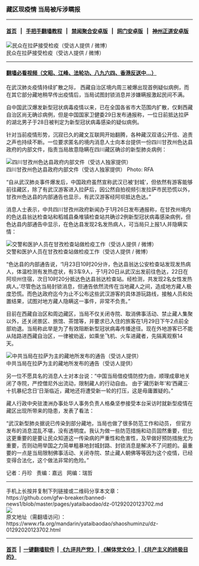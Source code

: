 ### 藏区现疫情 当局被斥涉瞒报
------------------------

#### [首页](https://github.com/gfw-breaker/banned-news1/blob/master/README.md) &nbsp;&nbsp;|&nbsp;&nbsp; [手把手翻墙教程](https://github.com/gfw-breaker/guides/wiki) &nbsp;&nbsp;|&nbsp;&nbsp; [禁闻聚合安卓版](https://github.com/gfw-breaker/bn-android) &nbsp;&nbsp;|&nbsp;&nbsp; [网门安卓版](https://github.com/oGate2/oGate) &nbsp;&nbsp;|&nbsp;&nbsp; [神州正道安卓版](https://github.com/SzzdOgate/update) 



<div id="headerimg">
 <img alt="民众在拉萨接受检疫（受访人提供 / 微博）" src="https://www.rfa.org/mandarin/yataibaodao/shaoshuminzu/dz-01292020123702.html/m0129-dz-photo1.jpg/@@images/72621421-cd8d-4abf-ab8f-09796f5c32df.jpeg" title="民众在拉萨接受检疫（受访人提供 / 微博）"/>
 <div id="headerimgcontents">
  <div id="headerimgcaption">
   <span>
    民众在拉萨接受检疫（受访人提供 / 微博）
   </span>
   <!-- zoomattribute -->
  </div>
  <!-- headerimgcaption -->
 </div>
 <!-- headerimagecontents -->
</div>

<hr/>


#### [翻墙必看视频（文昭、江峰、法轮功、八九六四、香港反送中...）](http://167.172.214.107/home.html)

<div id="storytext">
 <div>
  <div class="slot_header">
  </div>
 </div>
 <p>
 </p>
 <p>
  在武汉肺炎疫情持续扩散之际， 西藏自治区境内周三被爆出现首例疑似病例，而在其它部分藏地稍早传出疫情后，当局试图封锁消息并涉嫌瞒报激起民间不满。
 </p>
 <p>
  自中国武汉爆发新型冠状病毒疫情以来，已在全国各省市大范围内扩散，仅剩西藏自治区尚无确诊病例，但是中国国家卫健委29日发布通报称，一位日前抵达拉萨的湖北男子于28日被判定为新型冠状病毒感染的疑似病例。
 </p>
 <p>
 </p>
 <p>
 </p>
 <p>
  针对当前疫情形势，沉寂已久的藏文互联网开始翻腾，各种藏汉双语公开信、追责之声也持续不断。一位要求匿名的境内消息人士向本台提供一份四川甘孜州色达县政府的内部文件，指责当局故意隐瞒在四川藏区确诊的新型肺炎病例：
 </p>
 <p>
 </p>
 <p>
  <div class="image-inline captioned" style="width:894px;">
   <div style="width:894px;">
    <img alt="四川甘孜州色达县政府内部文件（受访人独家提供）" src="https://www.rfa.org/mandarin/yataibaodao/shaoshuminzu/dz-01292020123702.html/m0129-dz-photo2.jpg" title="四川甘孜州色达县政府内部文件（受访人独家提供）"/>
   </div>
   <div class="image-caption">
    <span style="width:894px;">
     四川甘孜州色达县政府内部文件（受访人独家提供）
    </span>
    <span class="copyright">
     Photo: RFA
    </span>
   </div>
  </div>
 </p>
 <p>
  “自从武汉肺炎事件爆发后，中国政府虽然宣称武汉已被‘封城’，但依然有游客能够前往藏区，除了有武汉游客进入拉萨后，因公然自拍视频引发拉萨市民恐慌以外，甘孜州色达县的内部通告也显示，有武汉游客经阿坝抵达色达。”
 </p>
 <p>
  消息人士表示，中共四川甘孜州政府新闻办于1月26日发布通报称，在甘孜州境内的色达县翁达检查站和稻城县桑堆镇检查站共确诊2例新型冠状病毒感染病例，但色达县内部通告中显示，在色达县发现2名发热病人，可当局只上报1人并隐瞒实情：
 </p>
 <p>
 </p>
 <p>
  <div class="image-inline captioned" style="width:900px;">
   <div style="width:900px;">
    <img alt="交警和医护人员在甘孜检查站做检疫工作（受访人提供 / 微博）" src="https://www.rfa.org/mandarin/yataibaodao/shaoshuminzu/dz-01292020123702.html/m0129-dz-photo3.jpg" title="交警和医护人员在甘孜检查站做检疫工作（受访人提供 / 微博）"/>
   </div>
   <div class="image-caption">
    <span style="width:900px;">
     交警和医护人员在甘孜检查站做检疫工作（受访人提供 / 微博）
    </span>
    <span class="copyright">
    </span>
   </div>
  </div>
 </p>
 <p>
  “色达县的内部通告说，‘1月23日10时20分许，色达县翁达公安检查站发现发热病人，体温检测有发热症状，有3车9人，于1月20日从武汉出发前往色达，22日在阿坝州住宿，次日10时20分抵达色达县翁达检查站。经检测，共发现2名女性发热病人。’尽管色达当局封锁消息，但通告依然流传在当地藏人之间，造成地方藏人极度恐慌。而色达政府迄今为止不公布这些武汉游客的具体游玩路线，接触人员和处置结果，试图对地方藏人隐瞒这一事件，非常不负责。”
 </p>
 <p>
  目前在西藏自治区和周边藏区，当局不仅关闭寺院、取消佛事活动、禁止藏人集聚以外，还关闭景区、旅馆、茶馆等，并要求已入住的旅客在1月29日下午2点前全部劝退。当局称此举是为了有效阻断新型冠状病毒传播途径。现在外地游客已不能从陆路进西藏自治区，一律被劝返，如乘坐飞机、火车进藏者，先隔离观察14天。
 </p>
 <p>
 </p>
 <p>
  <div class="image-inline captioned" style="width:900px;">
   <div style="width:900px;">
    <img alt="中共当局在拉萨为主的藏地所发布的通告（受访人提供）" src="https://www.rfa.org/mandarin/yataibaodao/shaoshuminzu/dz-01292020123702.html/m0129-dz-photo4.jpg" title="中共当局在拉萨为主的藏地所发布的通告（受访人提供）"/>
   </div>
   <div class="image-caption">
    <span style="width:900px;">
     中共当局在拉萨为主的藏地所发布的通告（受访人提供）
    </span>
    <span class="copyright">
    </span>
   </div>
  </div>
 </p>
 <p>
  另一位不愿具名的消息人士对本台说：“中国当局借疫情防控为由，顺理成章地关闭了寺院，严控僧尼外出流动，限制藏人的行动自由。 由于‘藏历新年’和‘西藏三·十抗暴纪念日’日渐临近，藏地还将遭受新一轮的打压，这是毋庸置疑的。”
 </p>
 <p>
  藏人行政中央驻澳洲办事处华人事务负责人格桑坚参接受本台采访时就新型疫情在藏区出现所带来的隐患，发表了看法：
 </p>
 <p>
  “武汉新型肺炎据说已传染到部分藏地，当局也做了很多防范工作和动员， 但官方发布的消息混乱不堪，没有透明度。我认为做一些防范措施和动员固然重要，但比这更重要的是要让民众知道这一传染病的严重性和危害性，及早做好预防措施尤为重要，否则动用举国之力简单粗暴地封城封路、封锁消息是解决不了问题的。最重要的一点是当局限制佛事活动、关闭寺院、禁止藏人朝佛等等因为这个疫情，已经变得合法化，这个做法非常的危险。”
 </p>
 <p>
 </p>
 <p>
  记者：丹珍   责编：嘉远   网编：瑞哲
 </p>
</div>

<hr/>
手机上长按并复制下列链接或二维码分享本文章：<br/>
https://github.com/gfw-breaker/banned-news1/blob/master/pages/yataibaodao/dz-01292020123702.md <br/>
<a href='https://github.com/gfw-breaker/banned-news1/blob/master/pages/yataibaodao/dz-01292020123702.md'><img src='https://github.com/gfw-breaker/banned-news1/blob/master/pages/yataibaodao/dz-01292020123702.md.png'/></a> <br/>
原文地址（需翻墙访问）：https://www.rfa.org/mandarin/yataibaodao/shaoshuminzu/dz-01292020123702.html


------------------------
#### [首页](https://github.com/gfw-breaker/banned-news1/blob/master/README.md) &nbsp;|&nbsp; [一键翻墙软件](https://github.com/gfw-breaker/nogfw/blob/master/README.md) &nbsp;| [《九评共产党》](https://github.com/gfw-breaker/9ping.md/blob/master/README.md#九评之一评共产党是什么) | [《解体党文化》](https://github.com/gfw-breaker/jtdwh.md/blob/master/README.md) | [《共产主义的终极目的》](https://github.com/gfw-breaker/gczydzjmd.md/blob/master/README.md)


<img src='http://gfw-breaker.win/banned-news/pages/yataibaodao/dz-01292020123702.md' width='0px' height='0px'/>